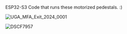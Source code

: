 ESP32-S3 Code that runs these motorized pedestals. :)

![UGA_MFA_Exit_2024_0001](https://github.com/martincham/hubris/assets/35410148/be398143-ec9d-4df4-be30-e3736eaa61c6)

![DSCF7957](https://github.com/martincham/hubris/assets/35410148/fe979650-544f-4efc-9c79-1dac4d4716ec)

